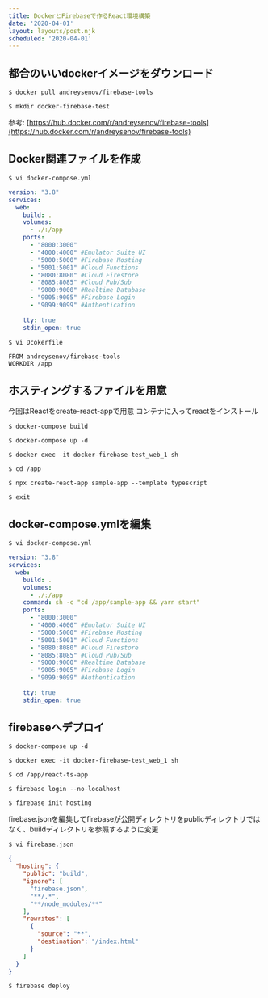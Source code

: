 ```yaml
---
title: DockerとFirebaseで作るReact環境構築
date: '2020-04-01'
layout: layouts/post.njk
scheduled: '2020-04-01'
---
```


## 都合のいいdockerイメージをダウンロード
`$ docker pull andreysenov/firebase-tools`

`$ mkdir docker-firebase-test`

参考: [https://hub.docker.com/r/andreysenov/firebase-tools](https://hub.docker.com/r/andreysenov/firebase-tools)

## Docker関連ファイルを作成

`$ vi docker-compose.yml`

```yml
version: "3.8"
services:
  web:
    build: .
    volumes:
      - ./:/app 
    ports:
      - "8000:3000"
      - "4000:4000" #Emulator Suite UI
      - "5000:5000" #Firebase Hosting
      - "5001:5001" #Cloud Functions
      - "8080:8080" #Cloud Firestore
      - "8085:8085" #Cloud Pub/Sub
      - "9000:9000" #Realtime Database
      - "9005:9005" #Firebase Login
      - "9099:9099" #Authentication
    
    tty: true
    stdin_open: true
```

`$ vi Dcokerfile`

```docker
FROM andreysenov/firebase-tools
WORKDIR /app
```

## ホスティングするファイルを用意
今回はReactをcreate-react-appで用意
コンテナに入ってreactをインストール

`$ docker-compose build`

`$ docker-compose up -d`

`$ docker exec -it docker-firebase-test_web_1 sh`

`$ cd /app`

`$ npx create-react-app sample-app --template typescript`

`$ exit`

## docker-compose.ymlを編集
`$ vi docker-compose.yml`

```yml
version: "3.8"
services:
  web:
    build: .
    volumes:
      - ./:/app 
    command: sh -c "cd /app/sample-app && yarn start"
    ports:
      - "8000:3000"
      - "4000:4000" #Emulator Suite UI
      - "5000:5000" #Firebase Hosting
      - "5001:5001" #Cloud Functions
      - "8080:8080" #Cloud Firestore
      - "8085:8085" #Cloud Pub/Sub
      - "9000:9000" #Realtime Database
      - "9005:9005" #Firebase Login
      - "9099:9099" #Authentication
    
    tty: true
    stdin_open: true
```

## firebaseへデプロイ
`$ docker-compose up -d`

`$ docker exec -it docker-firebase-test_web_1 sh`

`$ cd /app/react-ts-app`

`$ firebase login --no-localhost`

`$ firebase init hosting`

firebase.jsonを編集してfirebaseが公開ディレクトリをpublicディレクトリではなく、buildディレクトリを参照するように変更

`$ vi firebase.json`
```json
{
  "hosting": {
    "public": "build",
    "ignore": [
      "firebase.json",
      "**/.*",
      "**/node_modules/**"
    ],
    "rewrites": [
      {
        "source": "**",
        "destination": "/index.html"
      }
    ]
  }
}

```

`$ firebase deploy`
